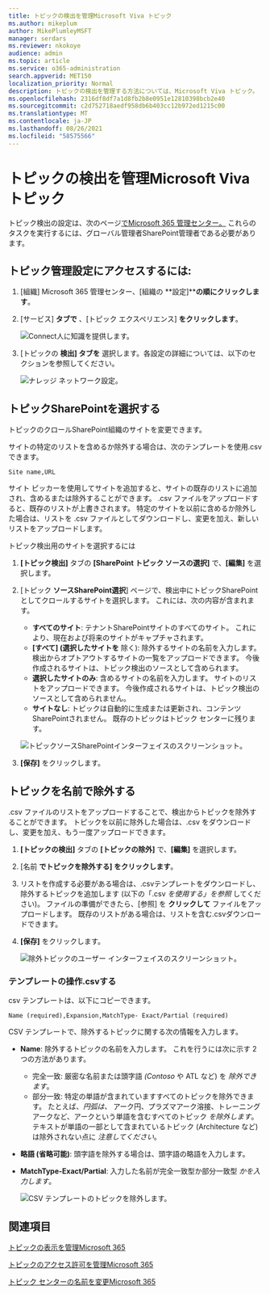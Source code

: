 ```yaml
---
title: トピックの検出を管理Microsoft Viva トピック
ms.author: mikeplum
author: MikePlumleyMSFT
manager: serdars
ms.reviewer: nkokoye
audience: admin
ms.topic: article
ms.service: o365-administration
search.appverid: MET150
localization_priority: Normal
description: トピックの検出を管理する方法については、Microsoft Viva トピック。
ms.openlocfilehash: 2316df8df7a1d8fb2b8e0951e12810398bcb2e40
ms.sourcegitcommit: c2d752718aedf958db6b403cc12b972ed1215c00
ms.translationtype: MT
ms.contentlocale: ja-JP
ms.lasthandoff: 08/26/2021
ms.locfileid: "58575566"
---
```

# <a name="manage-topic-discovery-in-microsoft-viva-topics"></a>トピックの検出を管理Microsoft Viva トピック

トピック検出の設定は、次のページ[でMicrosoft 365 管理センター。](https://admin.microsoft.com) これらのタスクを実行するには、グローバル管理者SharePoint管理者である必要があります。

## <a name="to-access-topics-management-settings"></a>トピック管理設定にアクセスするには:

1. [組織] Microsoft 365 管理センター、[組織の **設定]****の順にクリックします**。
2. [サービス] **タブで** 、[トピック エクスペリエンス] **をクリックします**。

    ![Connect人に知識を提供します。](../media/admin-org-knowledge-options-completed.png) 

3. [トピックの **検出] タブを** 選択します。各設定の詳細については、以下のセクションを参照してください。

    ![ナレッジ ネットワーク設定。](../media/knowledge-network-settings-topic-discovery.png) 

## <a name="select-sharepoint-topic-sources"></a>トピックSharePointを選択する

トピックのクロールSharePoint組織のサイトを変更できます。

サイトの特定のリストを含めるか除外する場合は、次のテンプレートを使用.csvできます。

``` csv
Site name,URL
```

サイト ピッカーを使用してサイトを追加すると、サイトの既存のリストに追加され、含めるまたは除外することができます。 .csv ファイルをアップロードすると、既存のリストが上書きされます。 特定のサイトを以前に含めるか除外した場合は、リストを .csv ファイルとしてダウンロードし、変更を加え、新しいリストをアップロードします。

トピック検出用のサイトを選択するには

1. **[トピック検出]** タブの **[SharePoint トピック ソースの選択]** で、**[編集]** を選択します。
2. [トピック **ソースSharePoint選択**] ページで、検出中にトピックSharePointとしてクロールするサイトを選択します。 これには、次の内容が含まれます。
    - **すべてのサイト**: テナントSharePointサイトのすべてのサイト。 これにより、現在および将来のサイトがキャプチャされます。
    - **[すべて] (選択したサイトを** 除く): 除外するサイトの名前を入力します。  検出からオプトアウトするサイトの一覧をアップロードできます。 今後作成されるサイトは、トピック検出のソースとして含められます。 
    - **選択したサイトのみ**: 含めるサイトの名前を入力します。 サイトのリストをアップロードできます。 今後作成されるサイトは、トピック検出のソースとして含められません。
    - **サイトなし**: トピックは自動的に生成または更新され、コンテンツSharePointされません。 既存のトピックはトピック センターに残ります。

    ![トピックソースSharePointインターフェイスのスクリーンショット。](../media/k-manage-select-topic-source.png)
   
3. **[保存]** をクリックします。

## <a name="exclude-topics-by-name"></a>トピックを名前で除外する

.csv ファイルのリストをアップロードすることで、検出からトピックを除外することができます。 トピックを以前に除外した場合は、.csv をダウンロードし、変更を加え、もう一度アップロードできます。

1. **[トピックの検出]** タブの **[トピックの除外]** で、**[編集]** を選択します。
2. [名前 **でトピックを除外する] をクリックします**。
3. リストを作成する必要がある場合は、.csvテンプレートをダウンロードし、除外するトピックを追加します (以下の「.csv *を使用する」を参照* してください)。 ファイルの準備ができたら、[参照] を **クリックして** ファイルをアップロードします。 既存のリストがある場合は、リストを含む.csvダウンロードできます。
4. **[保存]** をクリックします。

    ![除外トピックのユーザー インターフェイスのスクリーンショット。](../media/km-manage-exclude-topics.png)

### <a name="working-with-the-csv-template"></a>テンプレートの操作.csvする

csv テンプレートは、以下にコピーできます。

``` csv
Name (required),Expansion,MatchType- Exact/Partial (required)
```

CSV テンプレートで、除外するトピックに関する次の情報を入力します。

- **Name**: 除外するトピックの名前を入力します。 これを行うには次に示す 2 つの方法があります。
    - 完全一致: 厳密な名前または頭字語 *(Contoso* や ATL など) を *除外できます*。
    - 部分一致: 特定の単語が含まれていますすべてのトピックを除外できます。  たとえば、*円弧は、* アーク円、プラズマアーク溶接、トレーニングアークなど、アークという単語を含むすべてのトピック *を除外します*。テキストが単語の一部として含まれているトピック (Architecture など) は除外されない点に *注意してください*。
- **略語 (省略可能)**: 頭字語を除外する場合は、頭字語の略語を入力します。
- **MatchType-Exact/Partial**: 入力した名前が完全一致型か部分一致型 *かを入力します*。

    ![CSV テンプレートのトピックを除外します。](../media/exclude-topics-csv.png) 

## <a name="see-also"></a>関連項目

[トピックの表示を管理Microsoft 365](topic-experiences-knowledge-rules.md)

[トピックのアクセス許可を管理Microsoft 365](topic-experiences-user-permissions.md)

[トピック センターの名前を変更Microsoft 365](topic-experiences-administration.md)
